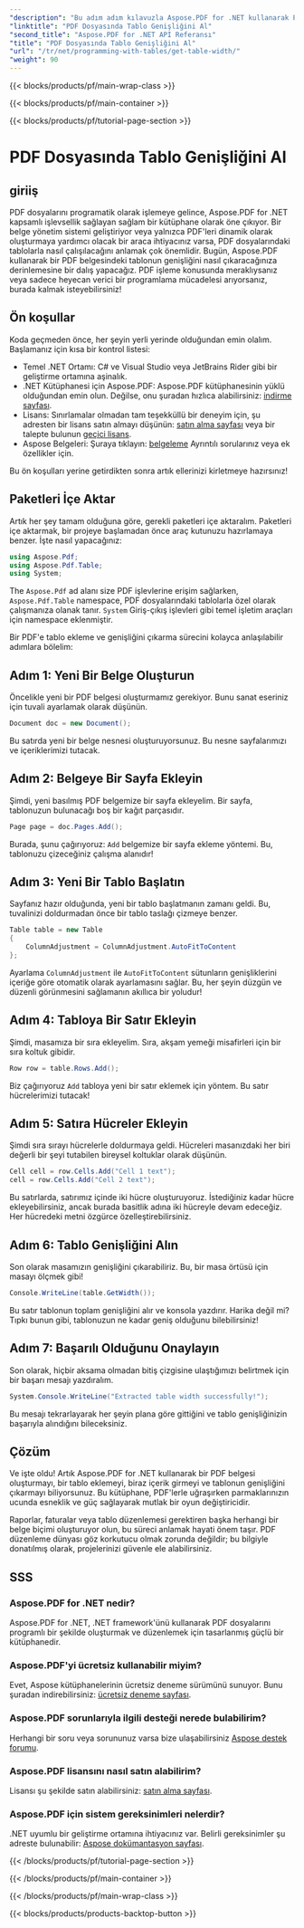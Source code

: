 ```yaml
---
"description": "Bu adım adım kılavuzla Aspose.PDF for .NET kullanarak PDF'deki bir tablonun genişliğini nasıl alacağınızı öğrenin."
"linktitle": "PDF Dosyasında Tablo Genişliğini Al"
"second_title": "Aspose.PDF for .NET API Referansı"
"title": "PDF Dosyasında Tablo Genişliğini Al"
"url": "/tr/net/programming-with-tables/get-table-width/"
"weight": 90
---
```


{{< blocks/products/pf/main-wrap-class >}}

{{< blocks/products/pf/main-container >}}

{{< blocks/products/pf/tutorial-page-section >}}

# PDF Dosyasında Tablo Genişliğini Al

## giriiş

PDF dosyalarını programatik olarak işlemeye gelince, Aspose.PDF for .NET kapsamlı işlevsellik sağlayan sağlam bir kütüphane olarak öne çıkıyor. Bir belge yönetim sistemi geliştiriyor veya yalnızca PDF'leri dinamik olarak oluşturmaya yardımcı olacak bir araca ihtiyacınız varsa, PDF dosyalarındaki tablolarla nasıl çalışılacağını anlamak çok önemlidir. Bugün, Aspose.PDF kullanarak bir PDF belgesindeki tablonun genişliğini nasıl çıkaracağınıza derinlemesine bir dalış yapacağız. PDF işleme konusunda meraklıysanız veya sadece heyecan verici bir programlama mücadelesi arıyorsanız, burada kalmak isteyebilirsiniz!

## Ön koşullar

Koda geçmeden önce, her şeyin yerli yerinde olduğundan emin olalım. Başlamanız için kısa bir kontrol listesi:

- Temel .NET Ortamı: C# ve Visual Studio veya JetBrains Rider gibi bir geliştirme ortamına aşinalık.
- .NET Kütüphanesi için Aspose.PDF: Aspose.PDF kütüphanesinin yüklü olduğundan emin olun. Değilse, onu şuradan hızlıca alabilirsiniz: [indirme sayfası](https://releases.aspose.com/pdf/net/).
- Lisans: Sınırlamalar olmadan tam teşekküllü bir deneyim için, şu adresten bir lisans satın almayı düşünün: [satın alma sayfası](https://purchase.aspose.com/buy) veya bir talepte bulunun [geçici lisans](https://purchase.aspose.com/temporary-license/).
- Aspose Belgeleri: Şuraya tıklayın: [belgeleme](https://reference.aspose.com/pdf/net/) Ayrıntılı sorularınız veya ek özellikler için.

Bu ön koşulları yerine getirdikten sonra artık ellerinizi kirletmeye hazırsınız!

## Paketleri İçe Aktar

Artık her şey tamam olduğuna göre, gerekli paketleri içe aktaralım. Paketleri içe aktarmak, bir projeye başlamadan önce araç kutunuzu hazırlamaya benzer. İşte nasıl yapacağınız:

```csharp
using Aspose.Pdf;
using Aspose.Pdf.Table;
using System;
```

The `Aspose.Pdf` ad alanı size PDF işlevlerine erişim sağlarken, `Aspose.Pdf.Table` namespace, PDF dosyalarındaki tablolarla özel olarak çalışmanıza olanak tanır. `System` Giriş-çıkış işlevleri gibi temel işletim araçları için namespace eklenmiştir.

Bir PDF'e tablo ekleme ve genişliğini çıkarma sürecini kolayca anlaşılabilir adımlara bölelim:

## Adım 1: Yeni Bir Belge Oluşturun

Öncelikle yeni bir PDF belgesi oluşturmamız gerekiyor. Bunu sanat eseriniz için tuvali ayarlamak olarak düşünün.

```csharp
Document doc = new Document();
```

Bu satırda yeni bir belge nesnesi oluşturuyorsunuz. Bu nesne sayfalarımızı ve içeriklerimizi tutacak.

## Adım 2: Belgeye Bir Sayfa Ekleyin

Şimdi, yeni basılmış PDF belgemize bir sayfa ekleyelim. Bir sayfa, tablonuzun bulunacağı boş bir kağıt parçasıdır.

```csharp
Page page = doc.Pages.Add();
```

Burada, şunu çağırıyoruz: `Add` belgemize bir sayfa ekleme yöntemi. Bu, tablonuzu çizeceğiniz çalışma alanıdır!

## Adım 3: Yeni Bir Tablo Başlatın

Sayfanız hazır olduğunda, yeni bir tablo başlatmanın zamanı geldi. Bu, tuvalinizi doldurmadan önce bir tablo taslağı çizmeye benzer.

```csharp
Table table = new Table
{
    ColumnAdjustment = ColumnAdjustment.AutoFitToContent
};
```

Ayarlama `ColumnAdjustment` ile `AutoFitToContent` sütunların genişliklerini içeriğe göre otomatik olarak ayarlamasını sağlar. Bu, her şeyin düzgün ve düzenli görünmesini sağlamanın akıllıca bir yoludur!

## Adım 4: Tabloya Bir Satır Ekleyin

Şimdi, masamıza bir sıra ekleyelim. Sıra, akşam yemeği misafirleri için bir sıra koltuk gibidir.

```csharp
Row row = table.Rows.Add();
```

Biz çağırıyoruz `Add` tabloya yeni bir satır eklemek için yöntem. Bu satır hücrelerimizi tutacak!

## Adım 5: Satıra Hücreler Ekleyin

Şimdi sıra sırayı hücrelerle doldurmaya geldi. Hücreleri masanızdaki her biri değerli bir şeyi tutabilen bireysel koltuklar olarak düşünün.

```csharp
Cell cell = row.Cells.Add("Cell 1 text");
cell = row.Cells.Add("Cell 2 text");
```

Bu satırlarda, satırımız içinde iki hücre oluşturuyoruz. İstediğiniz kadar hücre ekleyebilirsiniz, ancak burada basitlik adına iki hücreyle devam edeceğiz. Her hücredeki metni özgürce özelleştirebilirsiniz.

## Adım 6: Tablo Genişliğini Alın

Son olarak masamızın genişliğini çıkarabiliriz. Bu, bir masa örtüsü için masayı ölçmek gibi!

```csharp
Console.WriteLine(table.GetWidth());
```

Bu satır tablonun toplam genişliğini alır ve konsola yazdırır. Harika değil mi? Tıpkı bunun gibi, tablonuzun ne kadar geniş olduğunu bilebilirsiniz!

## Adım 7: Başarılı Olduğunu Onaylayın

Son olarak, hiçbir aksama olmadan bitiş çizgisine ulaştığımızı belirtmek için bir başarı mesajı yazdıralım.

```csharp
System.Console.WriteLine("Extracted table width successfully!");
```

Bu mesajı tekrarlayarak her şeyin plana göre gittiğini ve tablo genişliğinizin başarıyla alındığını bileceksiniz.

## Çözüm

Ve işte oldu! Artık Aspose.PDF for .NET kullanarak bir PDF belgesi oluşturmayı, bir tablo eklemeyi, biraz içerik girmeyi ve tablonun genişliğini çıkarmayı biliyorsunuz. Bu kütüphane, PDF'lerle uğraşırken parmaklarınızın ucunda esneklik ve güç sağlayarak mutlak bir oyun değiştiricidir.

Raporlar, faturalar veya tablo düzenlemesi gerektiren başka herhangi bir belge biçimi oluşturuyor olun, bu süreci anlamak hayati önem taşır. PDF düzenleme dünyası göz korkutucu olmak zorunda değildir; bu bilgiyle donatılmış olarak, projelerinizi güvenle ele alabilirsiniz. 

## SSS

### Aspose.PDF for .NET nedir?  
Aspose.PDF for .NET, .NET framework'ünü kullanarak PDF dosyalarını programlı bir şekilde oluşturmak ve düzenlemek için tasarlanmış güçlü bir kütüphanedir.

### Aspose.PDF'yi ücretsiz kullanabilir miyim?  
Evet, Aspose kütüphanelerinin ücretsiz deneme sürümünü sunuyor. Bunu şuradan indirebilirsiniz: [ücretsiz deneme sayfası](https://releases.aspose.com/).

### Aspose.PDF sorunlarıyla ilgili desteği nerede bulabilirim?  
Herhangi bir soru veya sorununuz varsa bize ulaşabilirsiniz [Aspose destek forumu](https://forum.aspose.com/c/pdf/10).

### Aspose.PDF lisansını nasıl satın alabilirim?  
Lisansı şu şekilde satın alabilirsiniz: [satın alma sayfası](https://purchase.aspose.com/buy).

### Aspose.PDF için sistem gereksinimleri nelerdir?  
.NET uyumlu bir geliştirme ortamına ihtiyacınız var. Belirli gereksinimler şu adreste bulunabilir: [Aspose dokümantasyon sayfası](https://reference.aspose.com/pdf/net/).

{{< /blocks/products/pf/tutorial-page-section >}}

{{< /blocks/products/pf/main-container >}}

{{< /blocks/products/pf/main-wrap-class >}}

{{< blocks/products/products-backtop-button >}}